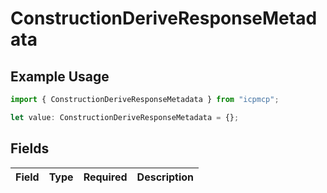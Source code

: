 # ConstructionDeriveResponseMetadata

## Example Usage

```typescript
import { ConstructionDeriveResponseMetadata } from "icpmcp";

let value: ConstructionDeriveResponseMetadata = {};
```

## Fields

| Field       | Type        | Required    | Description |
| ----------- | ----------- | ----------- | ----------- |